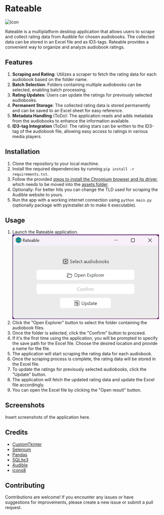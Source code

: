 # Rateable
![Icon](assets/icons8-f%C3%BCnf-von-f%C3%BCnf-sternen-64.png)

Rateable is a multiplatform desktop application that allows users to scrape and collect rating data from Audible for chosen audiobooks. The collected data can be stored in an Excel file and as ID3-tags. Rateable provides a convenient way to organize and analyze audiobook ratings.

## Features

1. **Scraping and Rating**: Utilizes a scraper to fetch the rating data for each audiobook based on the folder name.
2. **Batch Selection**: Folders containing multiple audiobooks can be selected, enabling batch processing.
3. **Rating Updates**: Users can update the ratings for previously selected audiobooks.
4. **Permanent Storage**: The collected rating data is stored permanently and can be saved to an Excel sheet for easy reference.
5. **Metadata Handling** (ToDo): The application reads and adds metadata from the audiobooks to enhance the information available.
6. **ID3-tag Integration** (ToDo): The rating stars can be written to the ID3-tag of the audiobook file, allowing easy access to ratings in various media players.

## Installation

1. Clone the repository to your local machine.
2. Install the required dependencies by running `pip install -r requirements.txt`.
3. Follow the provided [steps to install the Chromium browser and its driver](https://www.chromium.org/getting-involved/download-chromium/#downloading-old-builds-of-chrome-chromium), which needs to be moved into the [assets folder](assets/).
4. Optionally: For better hits you can change the TLD used for scraping the Audible website to yours.
5. Run the app with a working internet connection using `python main.py` (optionally package with pyinstaller.sh to make it executable).

## Usage

1. Launch the Rateable application.
![start-screen](assets/Screenshots/start-screen.png)
2. Click the "Open Explorer" button to select the folder containing the audiobook files.
3. Once the folder is selected, click the "Confirm" button to proceed.
4. If it's the first time using the application, you will be prompted to specify the save path for the Excel file. Choose the desired location and provide a name for the file.
5. The application will start scraping the rating data for each audiobook.
6. Once the scraping process is complete, the rating data will be stored in the Excel file.
7. To update the ratings for previously selected audiobooks, click the "Update" button.
8. The application will fetch the updated rating data and update the Excel file accordingly.
9. You can open the Excel file by clicking the "Open result" button.

## Screenshots

Insert screenshots of the application here.

## Credits

- [CustomTkinter](https://github.com/TomSchimansky/CustomTkinter)
- [Selenium](https://www.selenium.dev/)
- [Pandas](https://pandas.pydata.org/)
- [SQLite3](https://www.sqlite.org/index.html)
- [Audible](https://www.audible.de/)
- [icons8](https://icons8.de/)

## Contributing

Contributions are welcome! If you encounter any issues or have suggestions for improvements, please create a new issue or submit a pull request.